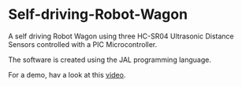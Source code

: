 # Self-driving-Robot-Wagon
A self driving Robot Wagon using three HC-SR04 Ultrasonic Distance Sensors controlled with a PIC Microcontroller.

The software is created using the JAL programming language.

For a demo, hav a look at this [video](https://youtu.be/kwYxd5GjtCw).

